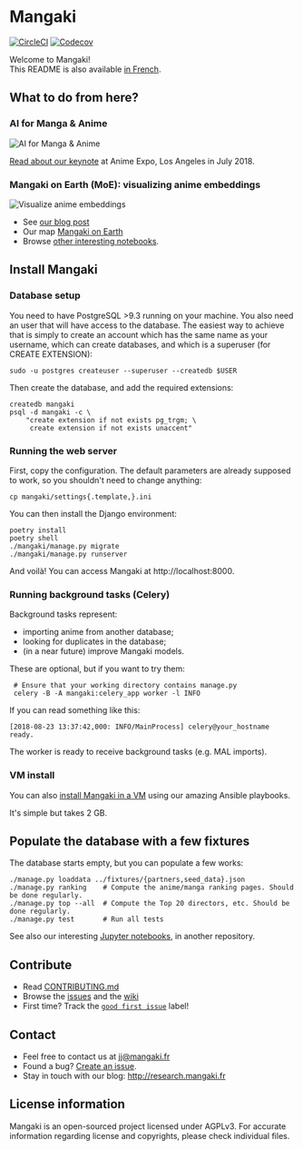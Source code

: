 # Mangaki

[![CircleCI](https://circleci.com/gh/mangaki/mangaki.svg?style=svg)](https://circleci.com/gh/mangaki/mangaki)
[![Codecov](https://img.shields.io/codecov/c/github/mangaki/mangaki.svg)](https://codecov.io/gh/mangaki/mangaki/)

Welcome to Mangaki!  
This README is also available [in French](README-fr.md).

## What to do from here?

### AI for Manga & Anime

![AI for Manga & Anime](http://research.mangaki.fr/public/img/aima/aima-banner.png)

[Read about our keynote](http://research.mangaki.fr/2018/07/15/ai-for-manga-and-anime/) at Anime Expo, Los Angeles in July 2018.

### Mangaki on Earth (MoE): visualizing anime embeddings

![Visualize anime embeddings](http://research.mangaki.fr/public/img/embeddings.png)

- See [our blog post](http://research.mangaki.fr/2018/08/23/mangaki-on-earth-visualize-anime-embeddings/)
- Our map [Mangaki on Earth](https://mangaki.fr/map)
- Browse [other interesting notebooks](https://github.com/mangaki/notebooks).

## Install Mangaki

### Database setup

You need to have PostgreSQL >9.3 running on your machine. You also need an
user that will have access to the database. The easiest way to achieve that is
simply to create an account which has the same name as your username, which
can create databases, and which is a superuser (for CREATE EXTENSION):

    sudo -u postgres createuser --superuser --createdb $USER

Then create the database, and add the required extensions:

    createdb mangaki
    psql -d mangaki -c \
        "create extension if not exists pg_trgm; \
         create extension if not exists unaccent"

### Running the web server

First, copy the configuration. The default parameters are already supposed to
work, so you shouldn't need to change anything:

    cp mangaki/settings{.template,}.ini

You can then install the Django environment:

    poetry install
    poetry shell
    ./mangaki/manage.py migrate
    ./mangaki/manage.py runserver

And voilà! You can access Mangaki at http://localhost:8000.

### Running background tasks (Celery)

Background tasks represent:

- importing anime from another database;
- looking for duplicates in the database;
- (in a near future) improve Mangaki models.

These are optional, but if you want to try them:

     # Ensure that your working directory contains manage.py
     celery -B -A mangaki:celery_app worker -l INFO

If you can read something like this:

```console
[2018-08-23 13:37:42,000: INFO/MainProcess] celery@your_hostname ready.
```

The worker is ready to receive background tasks (e.g. MAL imports).

### VM install

You can also [install Mangaki in a VM](https://github.com/mangaki/mangaki/wiki/How-to-install-Mangaki-using-a-virtual-machine-(simple-but-takes-2-GB)) using our amazing Ansible playbooks.

It's simple but takes 2 GB.

## Populate the database with a few fixtures

The database starts empty, but you can populate a few works:

    ./manage.py loaddata ../fixtures/{partners,seed_data}.json
    ./manage.py ranking    # Compute the anime/manga ranking pages. Should be done regularly.
    ./manage.py top --all  # Compute the Top 20 directors, etc. Should be done regularly.
    ./manage.py test       # Run all tests

See also our interesting [Jupyter notebooks](https://github.com/mangaki/notebooks), in another repository.

## Contribute

- Read [CONTRIBUTING.md](CONTRIBUTING.md)
- Browse the [issues](https://github.com/mangaki/mangaki/issues) and the [wiki](https://github.com/mangaki/mangaki/wiki)
- First time? Track the [`good first issue`](https://github.com/mangaki/mangaki/issues?q=is%3Aissue+is%3Aopen+label%3A%22good+first+issue%22) label!

## Contact

- Feel free to contact us at jj@mangaki.fr
- Found a bug? [Create an issue](https://github.com/mangaki/mangaki/issues/new).
- Stay in touch with our blog: http://research.mangaki.fr

## License information

Mangaki is an open-sourced project licensed under AGPLv3. For accurate information regarding license and copyrights, please check individual files. 
